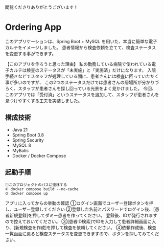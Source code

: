 閲覧くださりありがとうございます！

# Ordering App

このアプリケーションは、Spring Boot + MySQL を用いた、本当に簡単な電子カルテをイメージしました。
患者情報から検査依頼を立てて、検査ステータスを変更する事ができます。

【このアプリを作ろうと思った理由】
私の勤務している病院で使われている電子カルテは検査のステータスが「未実施」と「実施済」だけになります。
入院手続きなどでスタッフが処理している間に、患者さんには検査に回っていただく事が多いのですが、
この2つのステータスだけでは患者さんの居場所が分かりづらく、スタッフが患者さんを探し回っている光景をよく見かけました。
今回、このアプリでは「受付済」というステータスを追加して、スタッフが患者さんを見つけやすくする工夫を実装しました。

## 構成技術

- Java 21
- Spring Boot 3.8
- Spring Security
- MySQL 8
- MyBatis
- Docker / Docker Compose

## 起動手順

```
①このプロジェクトのパスに遷移する
② docker compose build --no-cache
③ docker compose up
```

アプリに入ってからの挙動の確認
①ログイン画面でユーザー登録ボタンを押し、ユーザー登録してください
②登録した名前とパスワードでログイン後、[患者新規登録]を押してダミー患者を作ってください。
登録後、IDが発行されますので控えておいてください。
③[患者ID検索]でIDを入力して患者詳細画面に入り、[新規検査を作成]を押して検査を依頼してください。
④依頼作成後、検査一覧画面に戻ると検査ステータスを変更できますので、ボタンを押してみてください。
